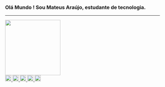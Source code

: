 ### Olá Mundo ! Sou Mateus Araújo, estudante de tecnologia. 
<hr>

<div>
  <a href="https://github.com/mateusmtz">
  <img height="180em" src="https://github-readme-stats.vercel.app/api?username=mateusmtz&show_icons=true&theme=merko&include_all_commits=true&count_private=true"/>
</div>
 <code><img height="20" src="https://img.shields.io/badge/HTML5-E34F26?style=for-the-badge&logo=html5&logoColor=white"></code>
 <code><img height="20" src="https://img.shields.io/badge/CSS3-1572B6?style=for-the-badge&logo=css3&logoColor=white"></code>
 <code><img height="20" src="https://img.shields.io/badge/PHP-777BB4?style=for-the-badge&logo=php&logoColor=white"></code>
 <code><img height="20" src="https://img.shields.io/badge/Laravel-FF2D20?style=for-the-badge&logo=laravel&logoColor=white"></code>
 <code><img height="20" src="https://img.shields.io/badge/Java-ED8B00?style=for-the-badge&logo=java&logoColor=white"></code>
  


<!--
**mateusmtz/mateusmtz** is a ✨ _special_ ✨ repository because its `README.md` (this file) appears on your GitHub profile.

Here are some ideas to get you started:

- 🔭 I’m currently working on - Suporte Sistemas.
- 🌱 I’m currently learning - JAVA.
- 👯 I’m looking to collaborate on ...
- 🤔 I’m looking for help with ...
- 💬 Ask me about ...
- 📫 How to reach me: ...
- 😄 Pronouns: ...
- ⚡ Fun fact: ...
-->
